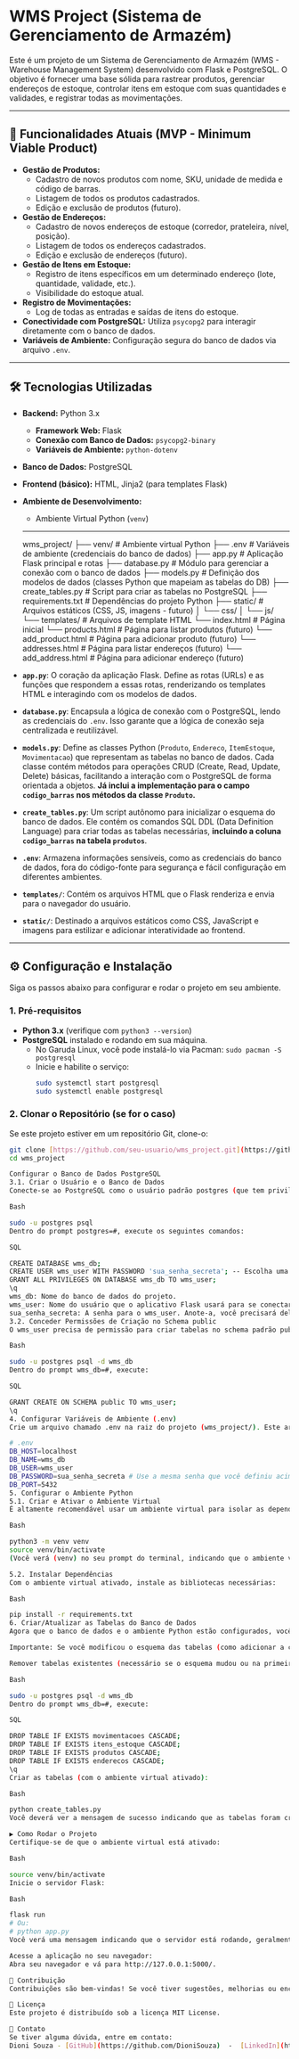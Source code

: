 # WMS Project (Sistema de Gerenciamento de Armazém)

Este é um projeto de um Sistema de Gerenciamento de Armazém (WMS - Warehouse Management System) desenvolvido com Flask e PostgreSQL. O objetivo é fornecer uma base sólida para rastrear produtos, gerenciar endereços de estoque, controlar itens em estoque com suas quantidades e validades, e registrar todas as movimentações.

---

## 🚀 Funcionalidades Atuais (MVP - Minimum Viable Product)

* **Gestão de Produtos:**
    * Cadastro de novos produtos com nome, SKU, unidade de medida e código de barras.
    * Listagem de todos os produtos cadastrados.
    * Edição e exclusão de produtos (futuro).
* **Gestão de Endereços:**
    * Cadastro de novos endereços de estoque (corredor, prateleira, nível, posição).
    * Listagem de todos os endereços cadastrados.
    * Edição e exclusão de endereços (futuro).
* **Gestão de Itens em Estoque:**
    * Registro de itens específicos em um determinado endereço (lote, quantidade, validade, etc.).
    * Visibilidade do estoque atual.
* **Registro de Movimentações:**
    * Log de todas as entradas e saídas de itens do estoque.
* **Conectividade com PostgreSQL:** Utiliza `psycopg2` para interagir diretamente com o banco de dados.
* **Variáveis de Ambiente:** Configuração segura do banco de dados via arquivo `.env`.

---

## 🛠️ Tecnologias Utilizadas

* **Backend:** Python 3.x
    * **Framework Web:** Flask
    * **Conexão com Banco de Dados:** `psycopg2-binary`
    * **Variáveis de Ambiente:** `python-dotenv`
* **Banco de Dados:** PostgreSQL
* **Frontend (básico):** HTML, Jinja2 (para templates Flask)
* **Ambiente de Desenvolvimento:**
    * Ambiente Virtual Python (`venv`)
    ---

    wms_project/
├── venv/                 # Ambiente virtual Python
├── .env                  # Variáveis de ambiente (credenciais do banco de dados)
├── app.py                # Aplicação Flask principal e rotas
├── database.py           # Módulo para gerenciar a conexão com o banco de dados
├── models.py             # Definição dos modelos de dados (classes Python que mapeiam as tabelas do DB)
├── create_tables.py      # Script para criar as tabelas no PostgreSQL
├── requirements.txt      # Dependências do projeto Python
├── static/               # Arquivos estáticos (CSS, JS, imagens - futuro)
│   └── css/
│   └── js/
└── templates/            # Arquivos de template HTML
└── index.html        # Página inicial
└── products.html     # Página para listar produtos (futuro)
└── add_product.html  # Página para adicionar produto (futuro)
└── addresses.html    # Página para listar endereços (futuro)
└── add_address.html  # Página para adicionar endereço (futuro)

* **`app.py`**: O coração da aplicação Flask. Define as rotas (URLs) e as funções que respondem a essas rotas, renderizando os templates HTML e interagindo com os modelos de dados.
* **`database.py`**: Encapsula a lógica de conexão com o PostgreSQL, lendo as credenciais do `.env`. Isso garante que a lógica de conexão seja centralizada e reutilizável.
* **`models.py`**: Define as classes Python (`Produto`, `Endereco`, `ItemEstoque`, `Movimentacao`) que representam as tabelas no banco de dados. Cada classe contém métodos para operações CRUD (Create, Read, Update, Delete) básicas, facilitando a interação com o PostgreSQL de forma orientada a objetos. **Já inclui a implementação para o campo `codigo_barras` nos métodos da classe `Produto`.**
* **`create_tables.py`**: Um script autônomo para inicializar o esquema do banco de dados. Ele contém os comandos SQL DDL (Data Definition Language) para criar todas as tabelas necessárias, **incluindo a coluna `codigo_barras` na tabela `produtos`**.
* **`.env`**: Armazena informações sensíveis, como as credenciais do banco de dados, fora do código-fonte para segurança e fácil configuração em diferentes ambientes.
* **`templates/`**: Contém os arquivos HTML que o Flask renderiza e envia para o navegador do usuário.
* **`static/`**: Destinado a arquivos estáticos como CSS, JavaScript e imagens para estilizar e adicionar interatividade ao frontend.

---

## ⚙️ Configuração e Instalação

Siga os passos abaixo para configurar e rodar o projeto em seu ambiente.

### 1. Pré-requisitos

* **Python 3.x** (verifique com `python3 --version`)
* **PostgreSQL** instalado e rodando em sua máquina.
    * No Garuda Linux, você pode instalá-lo via Pacman: `sudo pacman -S postgresql`
    * Inicie e habilite o serviço:
        ```bash
        sudo systemctl start postgresql
        sudo systemctl enable postgresql
        ```

### 2. Clonar o Repositório (se for o caso)

Se este projeto estiver em um repositório Git, clone-o:

```bash
git clone [https://github.com/seu-usuario/wms_project.git](https://github.com/seu-usuario/wms_project.git)
cd wms_project

Configurar o Banco de Dados PostgreSQL
3.1. Criar o Usuário e o Banco de Dados
Conecte-se ao PostgreSQL como o usuário padrão postgres (que tem privilégios de superusuário) e crie o banco de dados e um usuário específico para o projeto.

Bash

sudo -u postgres psql
Dentro do prompt postgres=#, execute os seguintes comandos:

SQL

CREATE DATABASE wms_db;
CREATE USER wms_user WITH PASSWORD 'sua_senha_secreta'; -- Escolha uma senha forte!
GRANT ALL PRIVILEGES ON DATABASE wms_db TO wms_user;
\q
wms_db: Nome do banco de dados do projeto.
wms_user: Nome do usuário que o aplicativo Flask usará para se conectar.
sua_senha_secreta: A senha para o wms_user. Anote-a, você precisará dela no próximo passo.
3.2. Conceder Permissões de Criação no Schema public
O wms_user precisa de permissão para criar tabelas no schema padrão public do wms_db.

Bash

sudo -u postgres psql -d wms_db
Dentro do prompt wms_db=#, execute:

SQL

GRANT CREATE ON SCHEMA public TO wms_user;
\q
4. Configurar Variáveis de Ambiente (.env)
Crie um arquivo chamado .env na raiz do projeto (wms_project/). Este arquivo conterá as credenciais do seu banco de dados.

# .env
DB_HOST=localhost
DB_NAME=wms_db
DB_USER=wms_user
DB_PASSWORD=sua_senha_secreta # Use a mesma senha que você definiu acima
DB_PORT=5432
5. Configurar o Ambiente Python
5.1. Criar e Ativar o Ambiente Virtual
É altamente recomendável usar um ambiente virtual para isolar as dependências do projeto.

Bash

python3 -m venv venv
source venv/bin/activate
(Você verá (venv) no seu prompt do terminal, indicando que o ambiente virtual está ativo.)

5.2. Instalar Dependências
Com o ambiente virtual ativado, instale as bibliotecas necessárias:

Bash

pip install -r requirements.txt
6. Criar/Atualizar as Tabelas do Banco de Dados
Agora que o banco de dados e o ambiente Python estão configurados, você pode criar (ou recriar, se o esquema mudou) as tabelas.

Importante: Se você modificou o esquema das tabelas (como adicionar a coluna codigo_barras), é essencial remover as tabelas existentes e recriá-las para que as mudanças sejam aplicadas. Isso apagará todos os dados existentes.

Remover tabelas existentes (necessário se o esquema mudou ou na primeira configuração):

Bash

sudo -u postgres psql -d wms_db
Dentro do prompt wms_db=#, execute:

SQL

DROP TABLE IF EXISTS movimentacoes CASCADE;
DROP TABLE IF EXISTS itens_estoque CASCADE;
DROP TABLE IF EXISTS produtos CASCADE;
DROP TABLE IF EXISTS enderecos CASCADE;
\q
Criar as tabelas (com o ambiente virtual ativado):

Bash

python create_tables.py
Você deverá ver a mensagem de sucesso indicando que as tabelas foram criadas.

▶️ Como Rodar o Projeto
Certifique-se de que o ambiente virtual está ativado:

Bash

source venv/bin/activate
Inicie o servidor Flask:

Bash

flask run
# Ou:
# python app.py
Você verá uma mensagem indicando que o servidor está rodando, geralmente em http://127.0.0.1:5000/.

Acesse a aplicação no seu navegador:
Abra seu navegador e vá para http://127.0.0.1:5000/.

🤝 Contribuição
Contribuições são bem-vindas! Se você tiver sugestões, melhorias ou encontrar bugs, sinta-se à vontade para abrir uma issue ou enviar um pull request.

📜 Licença
Este projeto é distribuído sob a licença MIT License.

📧 Contato
Se tiver alguma dúvida, entre em contato:
Dioni Souza - [GitHub](https://github.com/DioniSouza)  -  [LinkedIn](https://www.linkedin.com/in/dioni-souza/)